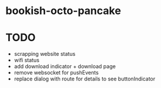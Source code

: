 # bookish-octo-pancake

# TODO
- scrapping website status  
- wifi status  
- add download indicator + download page  
- remove websocket for pushEvents  
- replace dialog with route for details to see buttonIndicator  